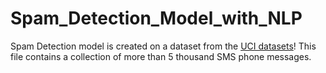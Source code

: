 # Spam_Detection_Model_with_NLP
Spam Detection model is created on a dataset from the [UCI datasets](https://archive.ics.uci.edu/ml/datasets/SMS+Spam+Collection)! This file contains a collection of more than 5 thousand SMS phone messages.
